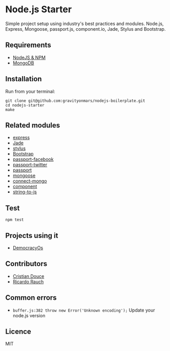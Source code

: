 # Node.js Starter
Simple project setup using industry's best practices and modules. 
Node.js, Express, Mongoose, passport.js, component.io, Jade, Stylus and Bootstrap.

## Requirements
* [NodeJS & NPM](http://nodejs.org/download)
* [MongoDB](http://www.mongodb.org/downloads)

## Installation

Run from your terminal:

    git clone git@github.com:gravityonmars/nodejs-boilerplate.git
    cd nodejs-starter
    make 

## Related modules
* [express]() 
* [Jade]()
* [stylus]()
* [Bootstrap]()
* [passport-facebook]()
* [passport-twitter]()
* [passport]()
* [mongoose]()
* [connect-mongo]()
* [component]()
* [string-to-js]()


## Test

    npm test

## Projects using it
* [DemocracyOs](http://github.com/democracyos/app)    

## Contributors
* [Cristian Douce](http://twitter.com/cristiandouce)
* [Ricardo Rauch](http://twitter.com/gravityonmars)

## Common errors
* `buffer.js:382 throw new Error('Unknown encoding');`
  Update your node.js version

## Licence 
MIT

